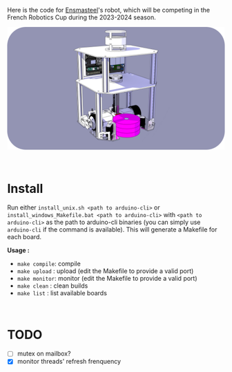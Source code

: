 Here is the code for [Ensmasteel](https://github.com/Ensmasteel)'s robot, which will be competing in the French Robotics Cup during the 2023-2024 season.

<p align="center">
	<img src="https://github.com/titofra/Ensmasteel-2023-2024-Code/blob/main/resource/robot.png" width="700">
</p>

<br/>

# Install

Run either `install_unix.sh <path to arduino-cli>` or `install_windows_Makefile.bat <path to arduino-cli>` with `<path to arduino-cli>` as the path to arduino-cli binaries (you can simply use `arduino-cli` if the command is available). This will generate a Makefile for each board.

**Usage :**

- `make compile`: compile
- `make upload`	: upload (edit the Makefile to provide a valid port)
- `make monitor`: monitor (edit the Makefile to provide a valid port)
- `make clean`	: clean builds
- `make list`	: list available boards

<br/>

# TODO

- [ ] mutex on mailbox?
- [x] monitor threads' refresh frenquency
